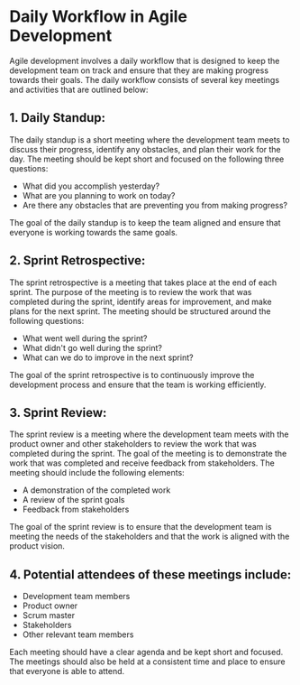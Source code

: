 # Daily Workflow in Agile Development
Agile development involves a daily workflow that is designed to keep the development team on track and ensure that they are making progress towards their goals. The daily workflow consists of several key meetings and activities that are outlined below:

## 1. Daily Standup: 
The daily standup is a short meeting where the development team meets to discuss their progress, identify any obstacles, and plan their work for the day. The meeting should be kept short and focused on the following three questions:

* What did you accomplish yesterday?
* What are you planning to work on today?
* Are there any obstacles that are preventing you from making progress?

The goal of the daily standup is to keep the team aligned and ensure that everyone is working towards the same goals.

## 2. Sprint Retrospective: 
The sprint retrospective is a meeting that takes place at the end of each sprint. The purpose of the meeting is to review the work that was completed during the sprint, identify areas for improvement, and make plans for the next sprint. The meeting should be structured around the following questions:

* What went well during the sprint?
* What didn't go well during the sprint?
* What can we do to improve in the next sprint?

The goal of the sprint retrospective is to continuously improve the development process and ensure that the team is working efficiently.

## 3. Sprint Review:
 The sprint review is a meeting where the development team meets with the product owner and other stakeholders to review the work that was completed during the sprint. The goal of the meeting is to demonstrate the work that was completed and receive feedback from stakeholders. The meeting should include the following elements:

* A demonstration of the completed work
* A review of the sprint goals
* Feedback from stakeholders

The goal of the sprint review is to ensure that the development team is meeting the needs of the stakeholders and that the work is aligned with the product vision.

## 4. Potential attendees of these meetings include:

* Development team members
* Product owner
* Scrum master
* Stakeholders
* Other relevant team members

Each meeting should have a clear agenda and be kept short and focused. The meetings should also be held at a consistent time and place to ensure that everyone is able to attend.
